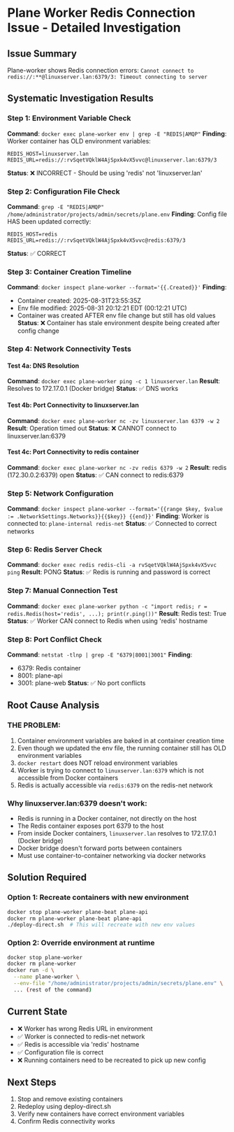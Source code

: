 # Plane Worker Redis Connection Issue - Detailed Investigation

## Issue Summary
Plane-worker shows Redis connection errors: `Cannot connect to redis://:**@linuxserver.lan:6379/3: Timeout connecting to server`

## Systematic Investigation Results

### Step 1: Environment Variable Check
**Command**: `docker exec plane-worker env | grep -E "REDIS|AMQP"`
**Finding**: Worker container has OLD environment variables:
```
REDIS_HOST=linuxserver.lan
REDIS_URL=redis://:rvSqetVQklW4AjSpxk4vX5vvc@linuxserver.lan:6379/3
```
**Status**: ❌ INCORRECT - Should be using 'redis' not 'linuxserver.lan'

### Step 2: Configuration File Check
**Command**: `grep -E "REDIS|AMQP" /home/administrator/projects/admin/secrets/plane.env`
**Finding**: Config file HAS been updated correctly:
```
REDIS_HOST=redis
REDIS_URL=redis://:rvSqetVQklW4AjSpxk4vX5vvc@redis:6379/3
```
**Status**: ✅ CORRECT

### Step 3: Container Creation Timeline
**Command**: `docker inspect plane-worker --format='{{.Created}}'`
**Finding**: 
- Container created: 2025-08-31T23:55:35Z
- Env file modified: 2025-08-31 20:12:21 EDT (00:12:21 UTC)
- Container was created AFTER env file change but still has old values
**Status**: ❌ Container has stale environment despite being created after config change

### Step 4: Network Connectivity Tests

#### Test 4a: DNS Resolution
**Command**: `docker exec plane-worker ping -c 1 linuxserver.lan`
**Result**: Resolves to 172.17.0.1 (Docker bridge)
**Status**: ✅ DNS works

#### Test 4b: Port Connectivity to linuxserver.lan
**Command**: `docker exec plane-worker nc -zv linuxserver.lan 6379 -w 2`
**Result**: Operation timed out
**Status**: ❌ CANNOT connect to linuxserver.lan:6379

#### Test 4c: Port Connectivity to redis container
**Command**: `docker exec plane-worker nc -zv redis 6379 -w 2`
**Result**: redis (172.30.0.2:6379) open
**Status**: ✅ CAN connect to redis:6379

### Step 5: Network Configuration
**Command**: `docker inspect plane-worker --format='{{range $key, $value := .NetworkSettings.Networks}}{{$key}} {{end}}'`
**Finding**: Worker is connected to: `plane-internal redis-net`
**Status**: ✅ Connected to correct networks

### Step 6: Redis Server Check
**Command**: `docker exec redis redis-cli -a rvSqetVQklW4AjSpxk4vX5vvc ping`
**Result**: PONG
**Status**: ✅ Redis is running and password is correct

### Step 7: Manual Connection Test
**Command**: `docker exec plane-worker python -c "import redis; r = redis.Redis(host='redis', ...); print(r.ping())"`
**Result**: Redis test: True
**Status**: ✅ Worker CAN connect to Redis when using 'redis' hostname

### Step 8: Port Conflict Check
**Command**: `netstat -tlnp | grep -E "6379|8001|3001"`
**Finding**: 
- 6379: Redis container
- 8001: plane-api
- 3001: plane-web
**Status**: ✅ No port conflicts

## Root Cause Analysis

### THE PROBLEM:
1. Container environment variables are baked in at container creation time
2. Even though we updated the env file, the running container still has OLD environment variables
3. `docker restart` does NOT reload environment variables
4. Worker is trying to connect to `linuxserver.lan:6379` which is not accessible from Docker containers
5. Redis is actually accessible via `redis:6379` on the redis-net network

### Why linuxserver.lan:6379 doesn't work:
- Redis is running in a Docker container, not directly on the host
- The Redis container exposes port 6379 to the host
- From inside Docker containers, `linuxserver.lan` resolves to 172.17.0.1 (Docker bridge)
- Docker bridge doesn't forward ports between containers
- Must use container-to-container networking via docker networks

## Solution Required

### Option 1: Recreate containers with new environment
```bash
docker stop plane-worker plane-beat plane-api
docker rm plane-worker plane-beat plane-api
./deploy-direct.sh  # This will recreate with new env values
```

### Option 2: Override environment at runtime
```bash
docker stop plane-worker
docker rm plane-worker
docker run -d \
  --name plane-worker \
  --env-file "/home/administrator/projects/admin/secrets/plane.env" \
  ... (rest of the command)
```

## Current State
- ❌ Worker has wrong Redis URL in environment
- ✅ Worker is connected to redis-net network
- ✅ Redis is accessible via 'redis' hostname
- ✅ Configuration file is correct
- ❌ Running containers need to be recreated to pick up new config

## Next Steps
1. Stop and remove existing containers
2. Redeploy using deploy-direct.sh
3. Verify new containers have correct environment variables
4. Confirm Redis connectivity works